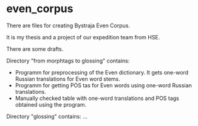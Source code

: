 # even_corpus
There are files for creating Bystraja Even Corpus.

It is my thesis and a project of our expedition team from HSE.

There are some drafts.

Directory "from morphtags to glossing" contains:
- Programm for preprocessing of the Even dictionary. It gets one-word Russian translations for Even word stems.
- Programm for getting POS tas for Even words using one-word Russian translations.
- Manually checked table with one-word translations and POS tags obtained using the program.

Directory "glossing" contains:
...
